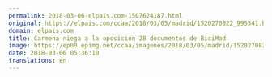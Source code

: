 ```yaml
---
permalink: 2018-03-06-elpais.com-1507624187.html
original: https://elpais.com/ccaa/2018/03/05/madrid/1520270822_995541.html#?ref=rss&format=simple&link=link
domain: elpais.com
title: Carmena niega a la oposición 28 documentos de BiciMad
image: https://ep00.epimg.net/ccaa/imagenes/2018/03/05/madrid/1520270822_995541_1520275945_rrss_normal.jpg
date: 2018-03-06 05:36:10
translations: en
---
```


